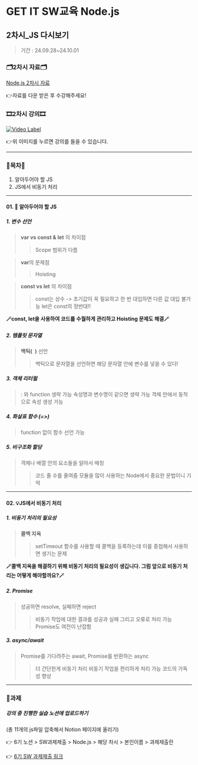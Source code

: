 # GET IT SW교육 Node.js
## 2차시_JS 다시보기
> 기간 : 24.09.28~24.10.01

### 🗂️2차시 자료🗂️
[Node.js 2차시 자료](https://github.com/getit-knu/Get-Node.js/blob/main/2%EC%B0%A8%EC%8B%9C/GETIT%205%EA%B8%B0%20SW%20Node%EA%B5%90%EC%9C%A1%202%EC%B0%A8%EC%8B%9C.pdf)

👉자료를 다운 받은 후 수강해주세요!

### 🎞️2차시 강의🎞️
[![Video Label](http://img.youtube.com/vi/oljeeWK4rOQ/0.jpg)](https://youtu.be/oljeeWK4rOQ)

👉위 이미지를 누르면 강의를 들을 수 있습니다.

---

### 🚀목차🚀
1. 알아두어야 할 JS
2. JS에서 비동기 처리

---
#### 01. 🌿 알아두어야 할 JS
##### 1. 변수 선언
   > **var vs const & let** 의 차이점
   >> Scope 범위가 다름

   > **var**의 문제점
   >> Hoisting

   > **const vs let** 의 차이점
   >> const는 상수 -> 초기값이 꼭 필요하고 한 번 대입하면 다른 값 대입 불가능
   >> let은 const의 정반대!!  

   **🪄const, let을 사용하여 코드를 수월하게 관리하고 Hoisting 문제도 해결🪄**

##### 2. 템플릿 문자열
   > **백틱(` `)** 선언
   >> 백틱으로 문자열을 선언하면 해당 문자열 안에 변수를 넣을 수 있다!

##### 3. 객체 리터럴
   > : 와 function 생략 가능
   > 속성명과 변수명이 같으면 생략 가능
   > 객체 안에서 동적으로 속성 생성 가능

##### 4. 화살표 함수 (=>)
   > function 없이 함수 선언 가능

##### 5. 비구조화 할당
   > 객체나 배열 안의 요소들을 알아서 매칭
   >> 코드 줄 수를 줄여줌
   >> 모듈을 많이 사용하는 Node에서 중요한 문법이니 기억

---

#### 02. 💡JS에서 비동기 처리
##### 1. 비동기 처리의 필요성
   > **콜백 지옥**
   >> setTimeout 함수를 사용할 때 콜백을 등록하는데 이를 중첩해서 사용하면 생기는 문제

   **🪄콜백 지옥을 해결하기 위해 비동기 처리의 필요성이 생깁니다. 그럼 앞으로 비동기 처리는 어떻게 해야할까요?🪄**

##### 2. Promise
   > 성공하면 resolve, 실패하면 reject
   >> 비동기 작업에 대한 결과를 성공과 실패 그리고 오류로 처리 가능
   >> Promise도 여전이 난잡함

##### 3. async/await
   > Promise를 기다려주는 await, Promise를 반환하는 async
   >> 더 간단한게 비동기 처리
   >> 비동기 작업을 편리하게 처리 가능
   >> 코드의 가독성 향상

---

### 📢과제
##### 강의 중 진행한 실습 노션에 업로드하기
(총 11개의 js파일 압축해서 Notion 페이지에 올리기)

👉 6기 노션 > SW과제제출 > Node.js > 해당 차시 > 본인이름 > 과제제출란

👉 [6기 SW 과제제출 링크](https://www.notion.so/SW-8502eeef321b43e2ad13ece0f626be33)

